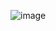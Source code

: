 
![image](https://github.com/Evan1349/tic-tac-toe/assets/94741456/ffc4523a-6957-4783-a331-5f092bba71da)





